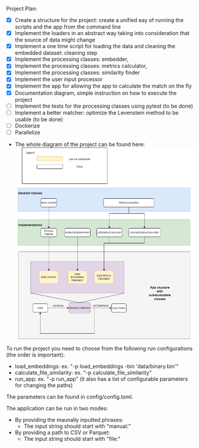 Project Plan:
- [X] Create a structure for the project: create a unified eay of running the scripts and the app from the command line
- [X] Implement the loaders in an abstract way taking into consideration that the source of data might change
- [X] Implement a one time script for loading the data and cleaning the embedded dataset: cleaning step
- [X] Implement the processing classes: embedder, 
- [X] Implement the processing classes: metrics calculator, 
- [X] Implement the processing classes: similarity finder
- [X] Implement the user input processor
- [X] Implement the app for allowing the app to calculate the match on the fly
- [X] Documentation diagram, simple instruction on how to execute the project
- [ ] Implement the tests for the processing classes using pytest (to be done)
- [ ] Implement a better matcher: optimize the Levenstein method to be usable (to be done)
- [ ] Dockerize
- [ ] Parallelize

- The whole diagram of the project can be found here:
![Alt text](documentation/galytix_diag.png)

To run the project you need to choose from the following run configurations (the order is important):
- load_embeddings: ex. "-p load_embeddings -bin 'data/binary.bin'"
- calculate_file_similarity: ex. "-p calculate_file_similarity"
- run_app: ex. "-p run_app" (it also has a list of configurable parameters for changing the paths)

The parameters can be found in config/config.toml.

The application can be run in two modes:
- By providing the maunally inputted phrases:
  - The input string should start with "manual:"
- By providing a path to CSV or Parquet:
  - The input string should start with "file:"